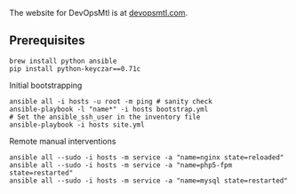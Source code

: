 The website for DevOpsMtl is at [devopsmtl.com](http://www.devopsmtl.com).

## Prerequisites

```
brew install python ansible
pip install python-keyczar==0.71c
```

Initial bootstrapping

```
ansible all -i hosts -u root -m ping # sanity check
ansible-playbook -l "name*" -i hosts bootstrap.yml
# Set the ansible_ssh_user in the inventory file
ansible-playbook -i hosts site.yml
```

Remote manual interventions

```
ansible all --sudo -i hosts -m service -a "name=nginx state=reloaded"
ansible all --sudo -i hosts -m service -a "name=php5-fpm state=restarted"
ansible all --sudo -i hosts -m service -a "name=mysql state=restarted"
```
